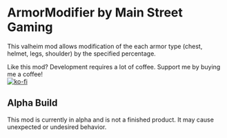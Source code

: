 # ArmorModifier by Main Street Gaming
This valheim mod allows modification of the each armor type (chest, helmet, legs, shoulder) by the specified percentage.

Like this mod? Development requires a lot of coffee. Support me by buying me a coffee!  
[![ko-fi](https://storage.ko-fi.com/cdn/kofi1.png)](https://ko-fi.com/Z8Z6IHWJT)

## Alpha Build
This mod is currently in alpha and is not a finished product. It may cause unexpected or undesired behavior.